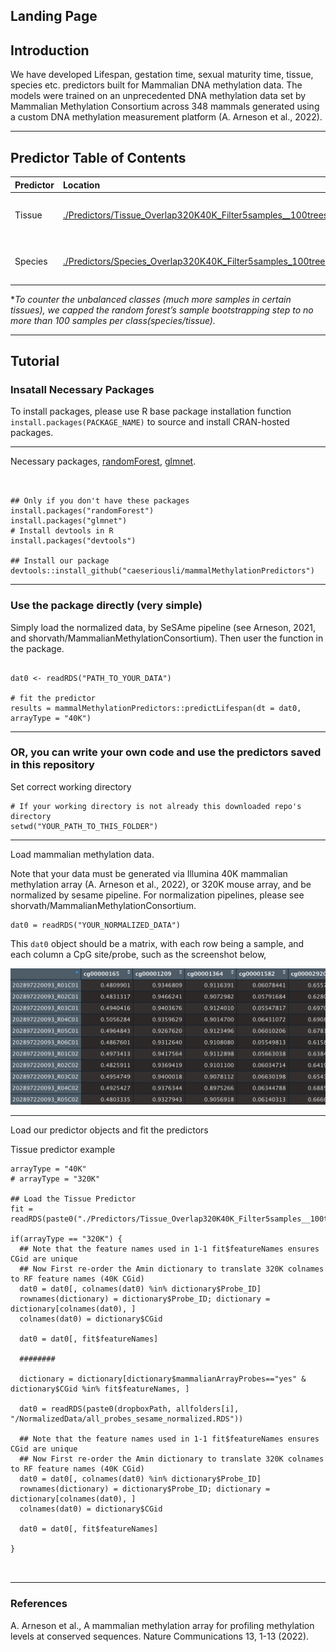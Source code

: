 ## Landing Page

## Introduction

We have developed Lifespan, gestation time, sexual maturity time, tissue, species etc. predictors built for Mammalian DNA methylation data. The models were trained on an unprecedented DNA methylation data set by Mammalian Methylation Consortium across 348 mammals generated using a custom DNA methylation measurement platform (A. Arneson et al., 2022).

---

## Predictor Table of Contents

| Predictor | Location | Note |
|:-----------|:-----------|:------------|
| Tissue | [./Predictors/Tissue_Overlap320K40K_Filter5samples__100trees_RF.RDS](./Predictors) | 100 Trees, feature class balancing\* |
| Species | [./Predictors/Species_Overlap320K40K_Filter5samples_100trees_RF.RDS](./Predictors) | 100 Trees, feature class balancing\* |

\**To counter the unbalanced classes (much more samples in certain tissues), we capped the random forest’s sample bootstrapping step to no more than 100 samples per class(species/tissue).*

---

## Tutorial

### Insatall Necessary Packages

To install packages, please use R base package installation function `install.packages(PACKAGE_NAME)` to source and install CRAN-hosted packages.

---

Necessary packages, [randomForest](https://www.rdocumentation.org/packages/randomForest/versions/4.7-1.1/topics/randomForest), [glmnet](https://glmnet.stanford.edu/articles/glmnet.html).

```{r}


## Only if you don't have these packages
install.packages("randomForest")
install.packages("glmnet")
# Install devtools in R
install.packages("devtools")

## Install our package
devtools::install_github("caeseriousli/mammalMethylationPredictors")

```

---

### Use the package directly (very simple)

Simply load the normalized data, by SeSAme pipeline (see Arneson, 2021, and shorvath/MammalianMethylationConsortium). Then user the function in the package.

```{r}

dat0 <- readRDS("PATH_TO_YOUR_DATA")

# fit the predictor
results = mammalMethylationPredictors::predictLifespan(dt = dat0, arrayType = "40K")

```

---

### OR, you can write your own code and use the predictors saved in this repository

Set correct working directory

```{r}
# If your working directory is not already this downloaded repo's directory
setwd("YOUR_PATH_TO_THIS_FOLDER")
```

--- 

Load mammalian methylation data. 

Note that your data must be generated via Illumina 40K mammalian methylation array (A. Arneson et al., 2022), or 320K mouse array, and be normalized by sesame pipeline. For normalization pipelines, please see shorvath/MammalianMethylationConsortium. 

```{r}
dat0 = readRDS("YOUR_NORMALIZED_DATA")
```

This `dat0` object should be a matrix, with each row being a sample, and each column a CpG site/probe, such as the screenshot below,

<img src="./www/dat0.png" alt="drawing" width="800"/>

--- 

Load our predictor objects and fit the predictors

Tissue predictor example

```{r}
arrayType = "40K"
# arrayType = "320K"

## Load the Tissue Predictor
fit = readRDS(paste0("./Predictors/Tissue_Overlap320K40K_Filter5samples__100trees_RF.RDS"))

if(arrayType == "320K") {
  ## Note that the feature names used in 1-1 fit$featureNames ensures CGid are unique
  ## Now First re-order the Amin dictionary to translate 320K colnames to RF feature names (40K CGid)
  dat0 = dat0[, colnames(dat0) %in% dictionary$Probe_ID]
  rownames(dictionary) = dictionary$Probe_ID; dictionary = dictionary[colnames(dat0), ]
  colnames(dat0) = dictionary$CGid
  
  dat0 = dat0[, fit$featureNames]
  
  ########
  
  dictionary = dictionary[dictionary$mammalianArrayProbes=="yes" & dictionary$CGid %in% fit$featureNames, ]
    
  dat0 = readRDS(paste0(dropboxPath, allfolders[i], "/NormalizedData/all_probes_sesame_normalized.RDS"))
  
  ## Note that the feature names used in 1-1 fit$featureNames ensures CGid are unique
  ## Now First re-order the Amin dictionary to translate 320K colnames to RF feature names (40K CGid)
  dat0 = dat0[, colnames(dat0) %in% dictionary$Probe_ID]
  rownames(dictionary) = dictionary$Probe_ID; dictionary = dictionary[colnames(dat0), ]
  colnames(dat0) = dictionary$CGid

  dat0 = dat0[, fit$featureNames]
  
}



```

---

### References

A. Arneson et al., A mammalian methylation array for profiling methylation levels at conserved sequences. Nature Communications 13, 1-13 (2022).
